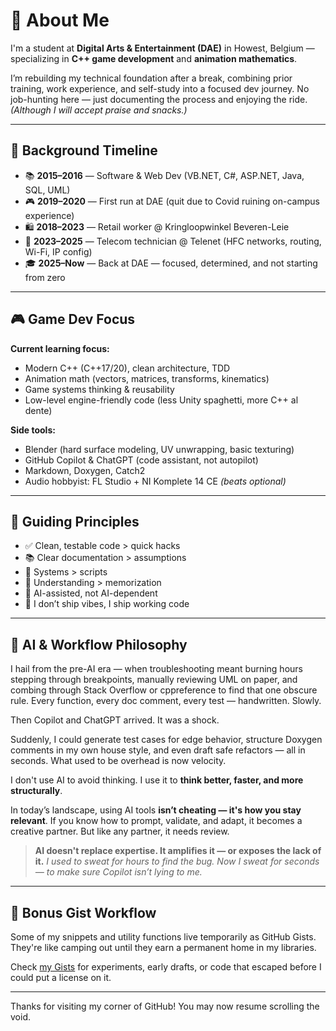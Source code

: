 # 👋 About Me

I'm a student at **Digital Arts & Entertainment (DAE)** in Howest, Belgium —
specializing in **C++ game development** and **animation mathematics**.

I’m rebuilding my technical foundation after a break, combining prior training, work experience, and self-study into a focused dev journey.
No job-hunting here — just documenting the process and enjoying the ride. *(Although I will accept praise and snacks.)*

---

## 🧠 Background Timeline

* 📚 **2015–2016** — Software & Web Dev (VB.NET, C#, ASP.NET, Java, SQL, UML)
* 🎮 **2019–2020** — First run at DAE (quit due to Covid ruining on-campus experience)
* 🛍️ **2018–2023** — Retail worker @ Kringloopwinkel Beveren-Leie
* 🔌 **2023–2025** — Telecom technician @ Telenet (HFC networks, routing, Wi-Fi, IP config)
* 🎓 **2025–Now** — Back at DAE — focused, determined, and not starting from zero

---

## 🎮 Game Dev Focus

**Current learning focus:**

* Modern C++ (C++17/20), clean architecture, TDD
* Animation math (vectors, matrices, transforms, kinematics)
* Game systems thinking & reusability
* Low-level engine-friendly code (less Unity spaghetti, more C++ al dente)

**Side tools:**

* Blender (hard surface modeling, UV unwrapping, basic texturing)
* GitHub Copilot & ChatGPT (code assistant, not autopilot)
* Markdown, Doxygen, Catch2
* Audio hobbyist: FL Studio + NI Komplete 14 CE *(beats optional)*

---

## 📌 Guiding Principles

* ✅ Clean, testable code > quick hacks
* 📚 Clear documentation > assumptions
* 🧩 Systems > scripts
* 🧠 Understanding > memorization
* 🤖 AI-assisted, not AI-dependent
* 🚫 I don’t ship vibes, I ship working code

---

## 🤖 AI & Workflow Philosophy

I hail from the pre-AI era — when troubleshooting meant burning hours stepping through breakpoints, manually reviewing UML on paper, and combing through Stack Overflow or cppreference to find that one obscure rule. Every function, every doc comment, every test — handwritten. Slowly.

Then Copilot and ChatGPT arrived. It was a shock.

Suddenly, I could generate test cases for edge behavior, structure Doxygen comments in my own house style, and even draft safe refactors — all in seconds. What used to be overhead is now velocity.

I don't use AI to avoid thinking. I use it to **think better, faster, and more structurally**.

In today’s landscape, using AI tools **isn’t cheating — it's how you stay relevant**.
If you know how to prompt, validate, and adapt, it becomes a creative partner.
But like any partner, it needs review.

> **AI doesn't replace expertise. It amplifies it — or exposes the lack of it.**
> *I used to sweat for hours to find the bug.
> Now I sweat for seconds — to make sure Copilot isn’t lying to me.*

---

## 🧪 Bonus Gist Workflow

Some of my snippets and utility functions live temporarily as GitHub Gists.
They're like camping out until they earn a permanent home in my libraries.

Check [my Gists](https://gist.github.com/) for experiments, early drafts, or code that escaped before I could put a license on it.

---

Thanks for visiting my corner of GitHub! You may now resume scrolling the void.
